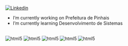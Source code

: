 

[![Linkedin](https://img.shields.io/badge/LinkedIn-0077B5?style=for-the-badge&logo=linkedin&logoColor=white)](https://www.linkedin.com/in/eduardo-padilha-castanho-567954320/)

- I’m currently working on Prefeitura de Pinhais
- I’m currently learning Desenvolvimento de Sistemas
<div style = display: inline_block><br/>
  <img aling="center" alt="html5" src="https://img.shields.io/badge/JavaScript-323330?style=for-the-badge&logo=javascript&logoColor=F7DF1E" />
  
  <img aling="center" alt="html5" src="https://img.shields.io/badge/C%2B%2B-00599C?style=for-the-badge&logo=c%2B%2B&logoColor=white" />

  <img aling="center" alt="html5" src="https://img.shields.io/badge/HTML-239120?style=for-the-badge&logo=html5&logoColor=white" />

  <img aling="center" alt="html5" src="https://img.shields.io/badge/Arduino_IDE-00979D?style=for-the-badge&logo=arduino&logoColor=white" />

  <img aling="center" alt="html5" src="https://img.shields.io/badge/adafruit-000000?style=for-the-badge&logo=adafruit&logoColor=white" />
